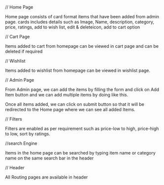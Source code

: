// Home Page

Home page consists of card format items that have been added from admin page.
cards includes details such as Image, Name, description, category, price, ratings, add to wish list, edit & deleteicon, add to cart option

// Cart Page

Items added to cart from homepage can be viewed in cart page and can be deleted if required

// Wishlist

Items added to wishlist from homepage can be viewed in wishlist page.

// Admin Page

From Admin page, we can add the items by filling the form and click on Add Item button and we can add multiple items by doing like this.

Once all items added, we can click on submit button so that it will be redirected to the Home page where we can see all added Items.

// Filters

Filters are enabled as per requirement such as price-low to high, price-high to low, sort by ratings.

//search Engine

Items in the home page can be searched by typing item name or category name on the same search bar in the header

// Header 

All Routing pages are available in header